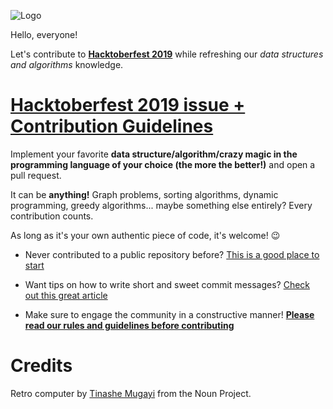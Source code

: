 ![Logo](https://i.imgur.com/bukndFq.png)

Hello, everyone!

Let's contribute to [**Hacktoberfest 2019**](https://hacktoberfest.digitalocean.com/) while refreshing our *data structures and algorithms* knowledge.

# [Hacktoberfest 2019 issue + Contribution Guidelines](https://github.com/pirataspinhal/algorithms/issues/126)

Implement your favorite **data structure/algorithm/crazy magic in the programming language of your choice (the more the better!)** and open a pull request.

It can be **anything!** Graph problems, sorting algorithms, dynamic programming, greedy algorithms... maybe something else entirely? Every contribution counts.

As long as it's your own authentic piece of code, it's welcome! :wink:

- Never contributed to a public repository before? [This is a good place to start](https://akrabat.com/the-beginners-guide-to-contributing-to-a-github-project/#summary)

- Want tips on how to write short and sweet commit messages? [Check out this great article](https://tbaggery.com/2008/04/19/a-note-about-git-commit-messages.html)

- Make sure to engage the community in a constructive manner! [**Please read our rules and guidelines before contributing**]((https://github.com/pirataspinhal/algorithms/issues/126))

# Credits

Retro computer by [Tinashe Mugayi](https://thenounproject.com/trellva25/) from the Noun Project.
